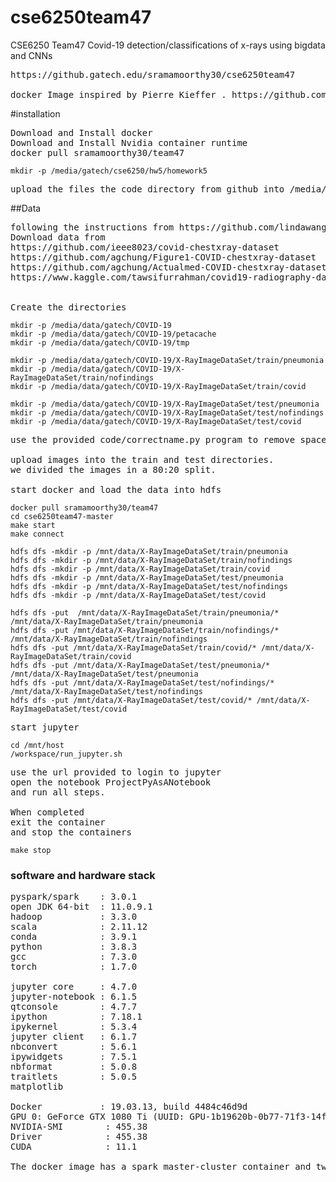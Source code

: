 # cse6250team47
CSE6250 Team47 Covid-19 detection/classifications of x-rays using bigdata and CNNs
<pre>
https://github.gatech.edu/sramamoorthy30/cse6250team47

docker Image inspired by Pierre Kieffer . https://github.com/PierreKieffer/docker-spark-yarn-cluster
</pre>


#installation

<pre>Download and Install docker
Download and Install Nvidia container runtime
docker pull sramamoorthy30/team47
</pre>

```
mkdir -p /media/gatech/cse6250/hw5/homework5
```
<pre>
upload the files the code directory from github into /media/gatech/cse6250/hw5/homework5
</pre>

##Data
<pre>
following the instructions from https://github.com/lindawangg/COVID-Net/blob/master/create_COVIDx.ipynb
Download data from
https://github.com/ieee8023/covid-chestxray-dataset
https://github.com/agchung/Figure1-COVID-chestxray-dataset
https://github.com/agchung/Actualmed-COVID-chestxray-dataset
https://www.kaggle.com/tawsifurrahman/covid19-radiography-database


Create the directories
</pre>
```
mkdir -p /media/data/gatech/COVID-19
mkdir -p /media/data/gatech/COVID-19/petacache
mkdir -p /media/data/gatech/COVID-19/tmp

mkdir -p /media/data/gatech/COVID-19/X-RayImageDataSet/train/pneumonia  
mkdir -p /media/data/gatech/COVID-19/X-RayImageDataSet/train/nofindings
mkdir -p /media/data/gatech/COVID-19/X-RayImageDataSet/train/covid  

mkdir -p /media/data/gatech/COVID-19/X-RayImageDataSet/test/pneumonia  
mkdir -p /media/data/gatech/COVID-19/X-RayImageDataSet/test/nofindings
mkdir -p /media/data/gatech/COVID-19/X-RayImageDataSet/test/covid  
```
<pre>
use the provided code/correctname.py program to remove spaces etc in filenames of the images.

upload images into the train and test directories.
we divided the images in a 80:20 split.

start docker and load the data into hdfs
</pre>
```
docker pull sramamoorthy30/team47
cd cse6250team47-master
make start
make connect

hdfs dfs -mkdir -p /mnt/data/X-RayImageDataSet/train/pneumonia
hdfs dfs -mkdir -p /mnt/data/X-RayImageDataSet/train/nofindings
hdfs dfs -mkdir -p /mnt/data/X-RayImageDataSet/train/covid
hdfs dfs -mkdir -p /mnt/data/X-RayImageDataSet/test/pneumonia
hdfs dfs -mkdir -p /mnt/data/X-RayImageDataSet/test/nofindings
hdfs dfs -mkdir -p /mnt/data/X-RayImageDataSet/test/covid

hdfs dfs -put  /mnt/data/X-RayImageDataSet/train/pneumonia/* /mnt/data/X-RayImageDataSet/train/pneumonia   
hdfs dfs -put /mnt/data/X-RayImageDataSet/train/nofindings/* /mnt/data/X-RayImageDataSet/train/nofindings
hdfs dfs -put /mnt/data/X-RayImageDataSet/train/covid/* /mnt/data/X-RayImageDataSet/train/covid
hdfs dfs -put /mnt/data/X-RayImageDataSet/test/pneumonia/* /mnt/data/X-RayImageDataSet/test/pneumonia
hdfs dfs -put /mnt/data/X-RayImageDataSet/test/nofindings/* /mnt/data/X-RayImageDataSet/test/nofindings
hdfs dfs -put /mnt/data/X-RayImageDataSet/test/covid/* /mnt/data/X-RayImageDataSet/test/covid
```

<pre>
start jupyter
</pre>

```
cd /mnt/host
/workspace/run_jupyter.sh
```
<pre>
use the url provided to login to jupyter
open the notebook ProjectPyAsANotebook
and run all steps.

When completed
exit the container
and stop the containers
</pre>
```
make stop
```
### software and hardware stack
<pre>
pyspark/spark    : 3.0.1 
open JDK 64-bit  : 11.0.9.1
hadoop           : 3.3.0 
scala            : 2.11.12 
conda            : 3.9.1 
python           : 3.8.3 
gcc              : 7.3.0 
torch            : 1.7.0

jupyter core     : 4.7.0
jupyter-notebook : 6.1.5
qtconsole        : 4.7.7
ipython          : 7.18.1
ipykernel        : 5.3.4
jupyter client   : 6.1.7
nbconvert        : 5.6.1
ipywidgets       : 7.5.1
nbformat         : 5.0.8
traitlets        : 5.0.5
matplotlib

Docker           : 19.03.13, build 4484c46d9d
GPU 0: GeForce GTX 1080 Ti (UUID: GPU-1b19620b-0b77-71f3-14fb-bb0ebba1468f)
NVIDIA-SMI        : 455.38       
Driver            : 455.38       
CUDA              : 11.1

The docker image has a spark master-cluster container and two slave containers

</pre>
